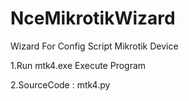 # NceMikrotikWizard
 Wizard For Config Script Mikrotik Device 

1.Run mtk4.exe Execute Program

2.SourceCode : mtk4.py 
